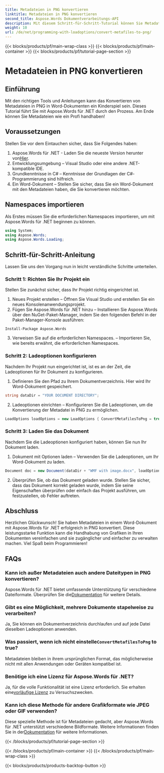 ```yaml
---
title: Metadateien in PNG konvertieren
linktitle: Metadateien in PNG konvertieren
second_title: Aspose.Words Dokumentverarbeitungs-API
description: Mit diesem Schritt-für-Schritt-Tutorial können Sie Metadateien in Word-Dokumenten mit Aspose.Words für .NET ganz einfach in PNG konvertieren. Vereinfachen Sie Ihre Dokumentenverwaltung.
weight: 10
url: /de/net/programming-with-loadoptions/convert-metafiles-to-png/
---
```


{{< blocks/products/pf/main-wrap-class >}}
{{< blocks/products/pf/main-container >}}
{{< blocks/products/pf/tutorial-page-section >}}

# Metadateien in PNG konvertieren

## Einführung

Mit den richtigen Tools und Anleitungen kann das Konvertieren von Metadateien in PNG in Word-Dokumenten ein Kinderspiel sein. Dieses Tutorial führt Sie mit Aspose.Words für .NET durch den Prozess. Am Ende können Sie Metadateien wie ein Profi handhaben!

## Voraussetzungen

Stellen Sie vor dem Eintauchen sicher, dass Sie Folgendes haben:

1.  Aspose.Words für .NET - Laden Sie die neueste Version herunter von[Hier](https://releases.aspose.com/words/net/).
2. Entwicklungsumgebung – Visual Studio oder eine andere .NET-kompatible IDE.
3. Grundkenntnisse in C# – Kenntnisse der Grundlagen der C#-Programmierung sind hilfreich.
4. Ein Word-Dokument – Stellen Sie sicher, dass Sie ein Word-Dokument mit den Metadateien haben, die Sie konvertieren möchten.

## Namespaces importieren

Als Erstes müssen Sie die erforderlichen Namespaces importieren, um mit Aspose.Words für .NET beginnen zu können.

```csharp
using System;
using Aspose.Words;
using Aspose.Words.Loading;
```

## Schritt-für-Schritt-Anleitung

Lassen Sie uns den Vorgang nun in leicht verständliche Schritte unterteilen.

### Schritt 1: Richten Sie Ihr Projekt ein

Stellen Sie zunächst sicher, dass Ihr Projekt richtig eingerichtet ist.

1. Neues Projekt erstellen – Öffnen Sie Visual Studio und erstellen Sie ein neues Konsolenanwendungsprojekt.
2. Fügen Sie Aspose.Words für .NET hinzu – Installieren Sie Aspose.Words über den NuGet-Paket-Manager, indem Sie den folgenden Befehl in der Paket-Manager-Konsole ausführen:

```shell
Install-Package Aspose.Words
```

3. Verweisen Sie auf die erforderlichen Namespaces. – Importieren Sie, wie bereits erwähnt, die erforderlichen Namespaces.

### Schritt 2: Ladeoptionen konfigurieren

Nachdem Ihr Projekt nun eingerichtet ist, ist es an der Zeit, die Ladeoptionen für Ihr Dokument zu konfigurieren.

1. Definieren Sie den Pfad zu Ihrem Dokumentverzeichnis. Hier wird Ihr Word-Dokument gespeichert.

```csharp
string dataDir = "YOUR DOCUMENT DIRECTORY";
```

2. Ladeoptionen einrichten – Konfigurieren Sie die Ladeoptionen, um die Konvertierung der Metadatei in PNG zu ermöglichen.

```csharp
LoadOptions loadOptions = new LoadOptions { ConvertMetafilesToPng = true };
```

### Schritt 3: Laden Sie das Dokument

Nachdem Sie die Ladeoptionen konfiguriert haben, können Sie nun Ihr Dokument laden.

1. Dokument mit Optionen laden – Verwenden Sie die Ladeoptionen, um Ihr Word-Dokument zu laden.

```csharp
Document doc = new Document(dataDir + "WMF with image.docx", loadOptions);
```

2. Überprüfen Sie, ob das Dokument geladen wurde. Stellen Sie sicher, dass das Dokument korrekt geladen wurde, indem Sie seine Eigenschaften überprüfen oder einfach das Projekt ausführen, um festzustellen, ob Fehler auftreten.

## Abschluss

Herzlichen Glückwunsch! Sie haben Metadateien in einem Word-Dokument mit Aspose.Words für .NET erfolgreich in PNG konvertiert. Diese leistungsstarke Funktion kann die Handhabung von Grafiken in Ihren Dokumenten vereinfachen und sie zugänglicher und einfacher zu verwalten machen. Viel Spaß beim Programmieren!

## FAQs

### Kann ich außer Metadateien auch andere Dateitypen in PNG konvertieren?
 Aspose.Words für .NET bietet umfassende Unterstützung für verschiedene Dateiformate. Überprüfen Sie die[Dokumentation](https://reference.aspose.com/words/net/) für weitere Details.

### Gibt es eine Möglichkeit, mehrere Dokumente stapelweise zu verarbeiten?
Ja, Sie können ein Dokumentverzeichnis durchlaufen und auf jede Datei dieselben Ladeoptionen anwenden.

###  Was passiert, wenn ich nicht einstelle`ConvertMetafilesToPng` to true?
Metadateien bleiben in ihrem ursprünglichen Format, das möglicherweise nicht mit allen Anwendungen oder Geräten kompatibel ist.

### Benötige ich eine Lizenz für Aspose.Words für .NET?
 Ja, für die volle Funktionalität ist eine Lizenz erforderlich. Sie erhalten eine[vorläufige Lizenz](https://purchase.aspose.com/temporary-license/) zu Versuchszwecken.

### Kann ich diese Methode für andere Grafikformate wie JPEG oder GIF verwenden?
 Diese spezielle Methode ist für Metadateien gedacht, aber Aspose.Words für .NET unterstützt verschiedene Bildformate. Weitere Informationen finden Sie in der[Dokumentation](https://reference.aspose.com/words/net/) für weitere Informationen.

{{< /blocks/products/pf/tutorial-page-section >}}

{{< /blocks/products/pf/main-container >}}
{{< /blocks/products/pf/main-wrap-class >}}

{{< blocks/products/products-backtop-button >}}
